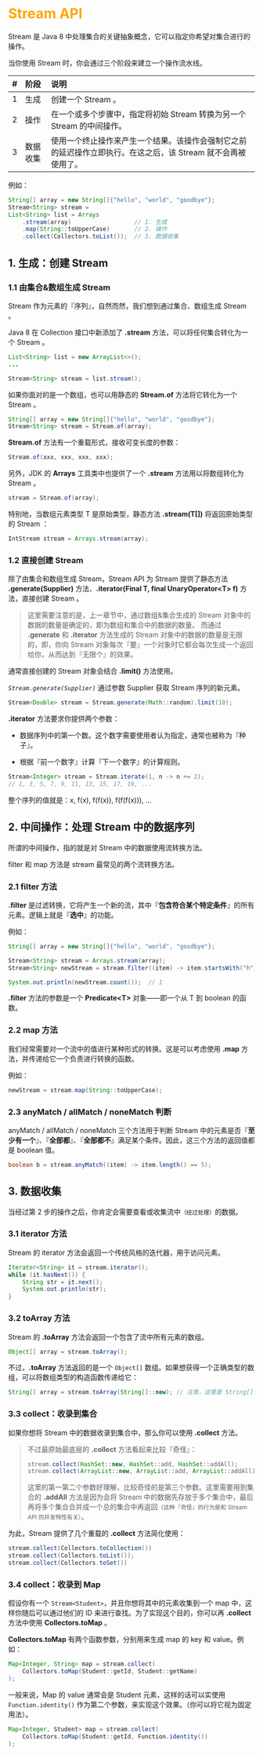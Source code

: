 # <font color="orange">Stream API</font>

Stream 是 Java 8 中处理集合的关键抽象概念，它可以指定你希望对集合进行的操作。

当你使用 Stream 时，你会通过三个阶段来建立一个操作流水线。

| # | 阶段 | 说明 |
| :-: | :- | :- |
| 1 | 生成 | 创建一个 Stream 。|
| 2 | 操作 | 在一个或多个步骤中，指定将初始 Stream 转换为另一个 Stream 的中间操作。 |
| 3 | 数据收集 | 使用一个终止操作来产生一个结果。该操作会强制它之前的延迟操作立即执行。在这之后，该 Stream 就不会再被使用了。|

例如：

```java
String[] array = new String[]{"hello", "world", "goodbye"};
Stream<String> stream = 
List<String> list = Arrays
    .stream(array)                  // 1. 生成
    .map(String::toUpperCase)       // 2. 操作
    .collect(Collectors.toList());  // 3. 数据收集
```

## 1. 生成：创建 Stream

### 1.1 由集合&数组生成 Stream 

Stream 作为元素的『序列』，自然而然，我们想到通过集合、数组生成 Stream 。

Java 8 在 Collection 接口中新添加了 **.stream** 方法，可以将任何集合转化为一个 Stream 。

```java
List<String> list = new ArrayList<>();
...

Stream<String> stream = list.stream();
```

如果你面对的是一个数组，也可以用静态的 **Stream.of** 方法将它转化为一个 Stream 。

```java
String[] array = new String[]{"hello", "world", "goodbye"};
Stream<String> stream = Stream.of(array);
```

**Stream.of** 方法有一个重载形式，接收可变长度的参数：

```java
Stream.of(xxx, xxx, xxx, xxx);
```

另外，JDK 的 **Arrays** 工具类中也提供了一个 **.stream** 方法用以将数组转化为 Stream 。

```java
stream = Stream.of(array);
```

特别地，当数组元素类型 T 是原始类型，静态方法 **.stream(T[])** 将返回原始类型的 Stream ：

```java
IntStream stream = Arrays.stream(array);
```

### 1.2 直接创建 Stream 

除了由集合和数组生成 Stream，Stream API 为 Stream 提供了静态方法 **.generate(Supplier)** 方法、**.iterator(Final T, final UnaryOperator\<T> f)** 方法，直接创建 Stream 。

> 这里需要注意的是，上一章节中，通过数组&集合生成的 Stream 对象中的数据的数量是确定的，即为数组和集合中的数据的数量。 而通过 **.generate** 和 **.iterator** 方法生成的 Stream 对象中的数据的数量是无限的，即，你向 Stream 对象每次『要』一个对象时它都会每次生成一个返回给你，从而达到『无限个』的效果。

通常直接创建的 Stream 对象会结合 **.limit()** 方法使用。

*`Stream.generate(Supplier)`* 通过参数 Supplier 获取 Stream 序列的新元素。

```java
Stream<Double> stream = Stream.generate(Math::random).limit(10);
```

**.iterator** 方法要求你提供两个参数：

- 数据序列中的第一个数。这个数字需要使用者认为指定，通常也被称为『种子』。

- 根据『前一个数字』计算『下一个数字』的计算规则。

```java
Stream<Integer> stream = Stream.iterate(1, n -> n += 2);
// 1, 3, 5, 7, 9, 11, 13, 15, 17, 19, ...
```

整个序列的值就是：x, f(x), f(f(x)), f(f(f(x))), ...


## 2. 中间操作：处理 Stream 中的数据序列 

所谓的中间操作，指的就是对 Stream 中的数据使用流转换方法。

filter 和 map 方法是 stream 最常见的两个流转换方法。

### 2.1 filter 方法

**.filter** 是过滤转换，它将产生一个新的流，其中『**包含符合某个特定条件**』的所有元素。逻辑上就是『**选中**』的功能。

例如：

```java
String[] array = new String[]{"hello", "world", "goodbye"};

Stream<String> stream = Arrays.stream(array);
Stream<String> newStream = stream.filter((item) -> item.startsWith("h"));

System.out.println(newStream.count());  // 1
```

**.filter** 方法的参数是一个 **Predicate\<T>** 对象——即一个从 T 到 boolean 的函数。

### 2.2 map 方法

我们经常需要对一个流中的值进行某种形式的转换。这是可以考虑使用 **.map** 方法，并传递给它一个负责进行转换的函数。

例如：

```java
newStream = stream.map(String::toUpperCase);
```

### 2.3 anyMatch / allMatch / noneMatch 判断

anyMatch / allMatch / noneMatch 三个方法用于判断 Stream 中的元素是否『**至少有一个**』、『**全部都**』、『**全部都不**』满足某个条件。因此，这三个方法的返回值都是 boolean 值。

```java
boolean b = stream.anyMatch((item) -> item.length() == 5);
```

## 3. 数据收集

当经过第 2 步的操作之后，你肯定会需要查看或收集流中<small>（经过处理）</small>的数据。

### 3.1 iterator 方法

Stream 的 iterator 方法会返回一个传统风格的迭代器，用于访问元素。

```java
Iterator<String> it = stream.iterator();
while (it.hasNext()) {
    String str = it.next();
    System.out.println(str);
}
```

### 3.2 toArray 方法

Stream 的 **.toArray** 方法会返回一个包含了流中所有元素的数组。

```java
Object[] array = stream.toArray();
```

不过，**.toArray** 方法返回的是一个 `Object[]` 数组。如果想获得一个正确类型的数组，可以将数组类型的构造函数传递给它：

```java
String[] array = stream.toArray(String[]::new); // 注意，这里是 String[] 而不是 String
```

### 3.3 collect：收录到集合

如果你想将 Stream 中的数据收录到集合中，那么你可以使用 **.collect** 方法。


> 不过最原始最底层的 **.collect** 方法看起来比较『奇怪』：
> 
> ```java
> stream.collect(HashSet::new, HashSet::add, HashSet::addAll);
> stream.collect(ArrayList::new, ArrayList::add, ArrayList::addAll);
> ```
> 
> 这里的第一第二个参数好理解，比较奇怪的是第三个参数。这里需要用到集合的 **.addAll** 方法是因为会将 Stream 中的数据先存放于多个集合中，最后再将多个集合合并成一个总的集合中再返回<small>（这种『奇怪』的行为是和 Stream API 的并发特性有关）</small>。

为此，Stream 提供了几个重载的 **.collect** 方法简化使用：

```java
stream.collect(Collectors.toCollection())
stream.collect(Collectors.toList());
stream.collect(Collectors.toSet())
```

### 3.4 collect：收录到 Map

假设你有一个 `Stream<Student>`，并且你想将其中的元素收集到一个 map 中，这样你随后可以通过他们的 ID 来进行查找。为了实现这个目的，你可以再 **.collect** 方法中使用 **Collectors.toMap** 。

**Collectors.toMap** 有两个函数参数，分别用来生成 map 的 key 和 value。例如：

```java
Map<Integer, String> map = stream.collect(
    Collectors.toMap(Student::getId, Student::getName)
);
```

一般来说，Map 的 value 通常会是 Student 元素，这样的话可以实使用 `Function.identity()` 作为第二个参数，来实现这个效果。（你可以将它视为固定用法）。

```java
Map<Integer, Student> map = stream.collect(
    Collectors.toMap(Student::getId, Function.identity())
);
```

